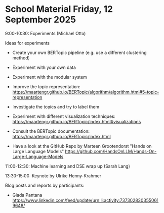 # School Material Friday, 12 September 2025

9:00-10:30: Experiments (Michael Otto)

Ideas for experiments
- Create your own BERTopic pipeline (e.g. use a different clustering method)
- Experiment with your own data
- Experiment with the modular system
- Improve the topic representation: https://maartengr.github.io/BERTopic/algorithm/algorithm.html#5-topic-representation 
- Investigate the topics and try to label them 
- Experiment with different visualization techniques: https://maartengr.github.io/BERTopic/index.html#visualizations

- Consult the BERTopic documentation: https://maartengr.github.io/BERTopic/index.html
- Have a look at the GitHub Repo by Marteen Grootendorst "Hands on Large Language Models"
https://github.com/HandsOnLLM/Hands-On-Large-Language-Models


11:00-12:30: Machine learning and DSE wrap up (Sarah Lang)

13:30-15:00: Keynote by Ulrike Henny-Krahmer

Blog posts and reports by participants:
 - Giada Pantana https://www.linkedin.com/feed/update/urn:li:activity:7373028303550619648/